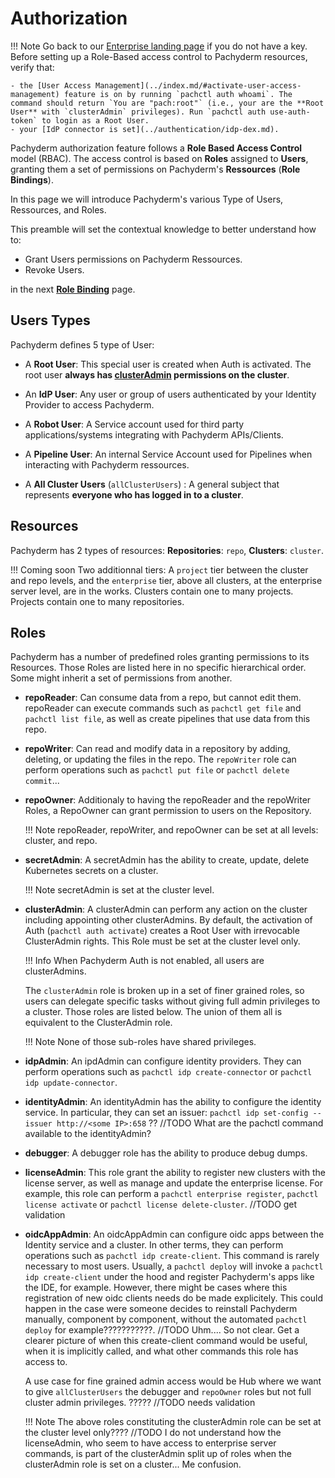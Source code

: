 # Authorization
!!! Note
    Go back to our [Enterprise landing page](https://docs.pachyderm.com/latest/enterprise/) if you do not have a key.
    Before setting up a Role-Based access control to Pachyderm resources, verify that:

    - the [User Access Management](../index.md/#activate-user-access-management) feature is on by running `pachctl auth whoami`. The command should return `You are "pach:root"` (i.e., your are the **Root User** with `clusterAdmin` privileges). Run `pachctl auth use-auth-token` to login as a Root User.
    - your [IdP connector is set](../authentication/idp-dex.md).

Pachyderm authorization feature follows a **Role Based Access Control** model (RBAC).
The access control is based on **Roles**  assigned to **Users**, granting them a set of permissions on Pachyderm's **Ressources** (**Role Bindings**). 

In this page we will introduce Pachyderm's various Type of Users, Ressources, and Roles.

This preamble will set the contextual knowledge to better understand how to:

- Grant Users permissions on Pachyderm Ressources.
- Revoke Users.

in the next [**Role Binding**](role-binding.md) page.


## Users Types
Pachyderm defines 5 type of User: 

- A **Root User**: This special user is created when Auth is activated. The root user **always has [clusterAdmin](#roles) permissions on the cluster**.

- An **IdP User**: Any user or group of users authenticated by your Identity Provider to access Pachyderm.

- A **Robot User**: A Service account used for third party applications/systems integrating with Pachyderm APIs/Clients.

- A **Pipeline User**: An internal Service Account used for Pipelines when interacting with Pachyderm ressources.

- A **All Cluster Users** (`allClusterUsers`) : A general subject that represents **everyone who has logged in to a cluster**.
## Resources
Pachyderm has 2 types of resources: **Repositories**: `repo`, **Clusters**: `cluster`. 

!!! Coming soon
    Two additionnal tiers: A `project` tier between the cluster and repo levels, and the `enterprise` tier, above all clusters, at the enterprise server level, are in the works. Clusters contain one to many projects. Projects contain one to many repositories.

## Roles
Pachyderm has a number of predefined roles granting permissions to its Resources.
Those Roles are listed here in no specific hierarchical order. 
Some might inherit a set of permissions from another.

- **repoReader**: Can consume data from a repo, but cannot edit them.
repoReader can execute commands such as `pachctl get file` and
`pachctl list file`, as well as create pipelines that use data
from this repo. 

- **repoWriter**: Can read and modify data in a repository by
adding, deleting, or updating the files in the repo. The
`repoWriter` role can perform operations such as `pachctl put file` or
`pachctl delete commit`...

- **repoOwner**: Additionaly to having the repoReader and the repoWriter Roles,
a RepoOwner can grant permission to users on the Repository.

    !!! Note
        repoReader, repoWriter, and repoOwner can be set at all levels: cluster, and repo. 

- **secretAdmin**: A secretAdmin has the ability to create, update, delete Kubernetes secrets on a cluster.

    !!! Note
        secretAdmin is set at the cluster level. 


- **clusterAdmin**: A clusterAdmin can perform any
action on the cluster including appointing other clusterAdmins.
By default, the activation of Auth (`pachctl auth activate`) creates a Root User
with irrevocable ClusterAdmin rights. This Role must be set at the cluster level only.

    !!! Info
        When Pachyderm Auth is not enabled,
        all users are clusterAdmins.

    The `clusterAdmin` role is broken up in a set of finer grained roles, so users can delegate specific tasks without giving full admin privileges to a cluster.
    Those roles are listed below. The union of them all is equivalent to the ClusterAdmin role.

    !!! Note
        None of those sub-roles have shared privileges.

- **idpAdmin**: An ipdAdmin can configure identity providers. They can perform operations such as `pachctl idp create-connector` or `pachctl idp update-connector`.

- **identityAdmin**: An identityAdmin has the ability to configure the identity service.  In particular, they can set an issuer: `pachctl idp set-config --issuer http://<some IP>:658` ?? //TODO What are the pachctl command available to the identityAdmin?

- **debugger**: A debugger role has the ability to produce debug dumps.

- **licenseAdmin**: This role grant the ability to register new clusters with the license server, as well as manage and update the enterprise license. For example, this role can perform a `pachctl enterprise register`, `pachctl license activate` or `pachctl license delete-cluster`. //TODO get validation

- **oidcAppAdmin**: An oidcAppAdmin can configure oidc apps between the Identity service and a cluster. In other terms, they can perform operations such as `pachctl idp create-client`. This command is rarely necessary to most users. Usually, a `pachctl deploy` will invoke a `pachctl idp create-client` under the hood and register Pachyderm's apps like the IDE, for example. However, there might be cases where this registration of new oidc clients needs do be made explicitely. This could happen in the case were someone decides to reinstall Pachyderm manually, component by component, without the automated `pachctl deploy` for example???????????. //TODO Uhm.... So not clear. Get a clearer picture of when this create-client command would be useful, when it is implicitly called, and what other commands this role has access to. 

    A use case for fine grained admin access would be Hub where we want to give `allClusterUsers` the debugger and `repoOwner` roles but not full cluster admin privileges. ????? //TODO needs validation

    !!! Note
        The above roles constituting the clusterAdmin role can be set at the cluster level only???? //TODO I do not understand how the licenseAdmin, who seem to have access to enterprise  server commands, is part of the clusterAdmin split up of roles when the clusterAdmin role is set on a cluster... Me confusion.
